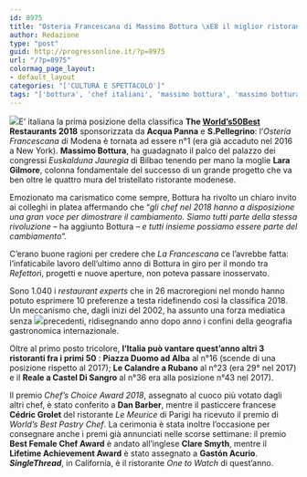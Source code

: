 ```yaml
---
id: 8975
title: "Osteria Francescana di Massimo Bottura \xE8 il miglior ristorante al mondo"
author: Redazione
type: "post"
guid: http://progressonline.it/?p=8975
url: "/?p=8975"
colormag_page_layout:
- default_layout
categories: "['CULTURA E SPETTACOLO']"
tags: "['bottura', 'chef italiani', 'massimo bottura', 'massimo bottura ristorante', 'miglior chef al mondo', 'osteria francescana']"
---
```


![](https://progressonline.it/wp-content/uploads/2018/06/Lara-e-Massimo--300x186.jpeg)E’ italiana la prima posizione della classifica **The <u>[World’s50Best](https://www.theworlds50best.com/)</u> Restaurants 2018** sponsorizzata da **Acqua Panna** e **S.Pellegrino**: l’*Osteria Francescana* di Modena è tornata ad essere n°1 (era già accaduto nel 2016 a New York). **Massimo Bottura**, ha guadagnato il palco del palazzo dei congressi *Euskalduna Jauregia* di Bilbao tenendo per mano la moglie **Lara Gilmore**, colonna fondamentale del successo di un grande progetto che va ben oltre le quattro mura del tristellato ristorante modenese.

Emozionato ma carismatico come sempre, Bottura ha rivolto un chiaro invito ai colleghi in platea affermando che “*gli chef nel 2018 hanno a disposizione una gran voce per dimostrare il cambiamento. Siamo tutti parte della stessa rivoluzione –* ha aggiunto Bottura *– e tutti insieme possiamo essere parte del cambiamento*“.

C’erano buone ragioni per credere che *La Francescana* ce l’avrebbe fatta: l’infaticabile lavoro dell’ultimo anno di Bottura in giro per il mondo tra *Refettor*i, progetti e nuove aperture, non poteva passare inosservato.

Sono 1.040 i *restaurant experts* che in 26 macroregioni nel mondo hanno potuto esprimere 10 preferenze a testa ridefinendo così la classifica 2018. Un meccanismo che, dagli inizi del 2002, ha assunto una forza mediatica senza ![](https://progressonline.it/wp-content/uploads/2018/06/Osteria_Francescana_IMG_2703_23174690034-300x201.jpg)precedenti, ridisegnando anno dopo anno i confini della geografia gastronomica internazionale.

Oltre al primo posto tricolore, **l’Italia può vantare quest’anno altri 3 ristoranti fra i primi 50** : **Piazza Duomo ad Alba** al n°16 (scende di una posizione rispetto al 2017); **Le Calandre a Rubano** al n°23 (era 29° nel 2017) e il **Reale a Castel Di Sangro** al n°36 era alla posizione n°43 nel 2017).

Il premio *Chef’s Choice Award 2018*, assegnato al cuoco più votato dagli altri chef, è stato conferito a **Dan Barber**, mentre il pasticcere francese **Cédric Grolet** del ristorante *Le Meurice* di Parigi ha ricevuto il premio di *World’s Best Pastry Chef*. La cerimonia è stata inoltre l’occasione per consegnare anche i premi già annunciati nelle scorse settimane: il premio **Best Female Chef Award**  è andato all’inglese **Clare Smyth**, mentre il **Lifetime Achievement Award** è stato assegnato a **Gastón Acurio**. ***SingleThread***, in California, è il ristorante *One to Watch* di quest’anno.